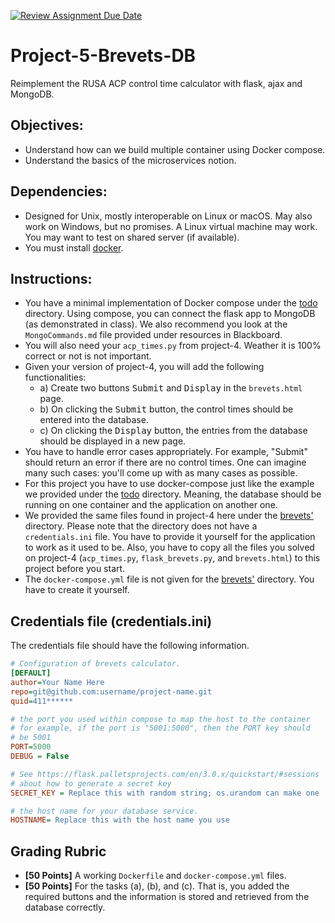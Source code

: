 [![Review Assignment Due Date](https://classroom.github.com/assets/deadline-readme-button-24ddc0f5d75046c5622901739e7c5dd533143b0c8e959d652212380cedb1ea36.svg)](https://classroom.github.com/a/DJg5BUoa)
# Project-5-Brevets-DB

Reimplement the RUSA ACP control time calculator with flask,
ajax and MongoDB.

## Objectives:

* Understand how can we build multiple container using Docker
  compose.
* Understand the basics of the microservices notion.

## Dependencies:

* Designed for Unix, mostly interoperable on Linux or macOS.
  May also work on Windows, but no promises. A Linux
  virtual machine may work. You may want to test on shared
  server (if available).
* You must install [docker](https://www.docker.com/products/docker-desktop/).

## Instructions:

* You have a minimal implementation of Docker compose under the
  [todo](todo) directory. Using compose, you can connect the flask
  app to MongoDB (as demonstrated in class). We also recommend you
  look at the  `MongoCommands.md` file provided under resources in
  Blackboard.
* You will also need your `acp_times.py` from project-4. Weather
  it is 100% correct or not is not important.
* Given your version of project-4, you will add the following
  functionalities:
  * a) Create two buttons <kbd>Submit</kbd> and <kbd>Display</kbd>
    in the `brevets.html` page.
  * b) On clicking the <kbd>Submit</kbd> button, the control times
    should be entered into the database.
  * c) On clicking the <kbd>Display</kbd> button, the entries
    from the database should be displayed in a new page.
* You have to handle error cases appropriately. For example,
  "Submit" should return an error if there are no control times.
  One can imagine many such cases: you'll come up with as many cases
  as possible.
* For this project you have to use docker-compose just like the
  example we provided under the [todo](todo) directory. Meaning, 
  the database should be running on one container and the application
  on another one.
* We provided the same files found in project-4 here under the
  [brevets'](brevets) directory. Please note that the directory does
  not have a `credentials.ini` file. You have to provide it yourself for
  the application to work as it used to be. Also, you have to copy all
  the files you solved on project-4 (`acp_times.py`, `flask_brevets.py`,
  and `brevets.html`) to this project before you start.
* The `docker-compose.yml` file is not given for the [brevets'](brevets)
  directory. You have to create it yourself.

## Credentials file (credentials.ini)

The credentials file should have the following information.
```ini
# Configuration of brevets calculator.
[DEFAULT]
author=Your Name Here
repo=git@github.com:username/project-name.git
quid=411******

# the port you used within compose to map the host to the container
# for example, if the port is "5001:5000", then the PORT key should
# be 5001
PORT=5000
DEBUG = False

# See https://flask.palletsprojects.com/en/3.0.x/quickstart/#sessions
# about how to generate a secret key
SECRET_KEY = Replace this with random string; os.urandom can make one

# the host name for your database service.
HOSTNAME= Replace this with the host name you use
```

## Grading Rubric

* **[50 Points]** A working `Dockerfile` and `docker-compose.yml` files. 
* **[50 Points]** For the tasks (a), (b), and (c). That is, you added
  the required buttons and the information is stored and retrieved from
  the database correctly.
